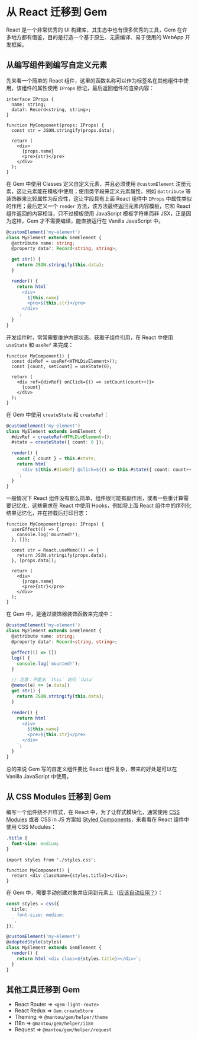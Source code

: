 # 从 React 迁移到 Gem

React 是一个非常优秀的 UI 构建库，其生态中也有很多优秀的工具，Gem 在许多地方都有借鉴，目的是打造一个基于原生、无需编译、易于使用的 WebApp 开发框架。

## 从编写组件到编写自定义元素

先来看一个简单的 React 组件，这里的函数名称可以作为标签名在其他组件中使用，该组件的属性使用 `IProps` 标记，最后返回组件的渲染内容：

```tsx
interface IProps {
  name: string;
  data?: Record<string, string>;
}

function MyComponent(props: IProps) {
  const str = JSON.stringify(props.data);

  return (
    <div>
      {props.name}
      <pre>{str}</pre>
    </div>
  );
}
```

在 Gem 中使用 Classes 定义自定义元素，并且必须使用 `@customElement` 注册元素，这让元素能在模板中使用；使用类字段来定义元素属性，例如 `@attribute` 等装饰器来比较属性为反应性，这让字段具有上面 React 组件中 `IProps` 中属性类似的作用；最后定义一个 `render` 方法，该方法最终返回元素内容模板，它和 React 组件返回的内容相当，只不过模板使用 JavaScript 模板字符串而非 JSX，正是因为这样，Gem 才不需要编译，能直接运行在 Vanilla JavaScript 中。

```ts
@customElement('my-element')
class MyElement extends GemElement {
  @attribute name: string;
  @property data?: Record<string, string>;

  get str() {
    return JSON.stringify(this.data);
  }

  render() {
    return html`
      <div>
        ${this.name}
        <pre>${this.str}</pre>
      </div>
    `;
  }
}
```

开发组件时，常常需要维护内部状态、获取子组件引用，在 React 中使用 `useState` 和 `useRef` 来完成：

```tsx
function MyComponent() {
  const divRef = useRef<HTMLDivElement>();
  const [count, setCount] = useState(0);

  return (
    <div ref={divRef} onClick={() => setCount(count++)}>
      {count}
    </div>
  );
}
```

在 Gem 中使用 `createState` 和 `createRef`：

```ts
@customElement('my-element')
class MyElement extends GemElement {
  #divRef = createRef<HTMLDivElement>();
  #state = createState({ count: 0 });

  render() {
    const { count } = this.#state;
    return html`
      <div ${this.#divRef} @click=${() => this.#state({ count: count++ })}>${count}</div>
    `;
  }
}
```

一般情况下 React 组件没有那么简单，组件很可能有副作用，或者一些重计算需要记忆化，这些需求在 React 中使用 Hooks，例如将上面 React 组件中的序列化结果记忆化，并在挂载后打印日志：

```tsx
function MyComponent(props: IProps) {
  userEffect(() => {
    console.log('mounted!');
  }, []);

  const str = React.useMemo(() => {
    return JSON.stringify(props.data);
  }, [props.data]);

  return (
    <div>
      {props.name}
      <pre>{str}</pre>
    </div>
  );
}
```

在 Gem 中，是通过装饰器装饰函数来完成中：

```ts
@customElement('my-element')
class MyElement extends GemElement {
  @attribute name: string;
  @property data?: Record<string, string>;

  @effect(() => [])
  log() {
    console.log('mounted!');
  }

  // 注意：不能从 `this` 访问 `data`
  @memo((e) => [e.data])
  get str() {
    return JSON.stringify(this.data);
  }

  render() {
    return html`
      <div>
        ${this.name}
        <pre>${this.str}</pre>
      </div>
    `;
  }
}
```

总的来说 Gem 写的自定义组件要比 React 组件复杂，带来的好处是可以在 Vanilla JavaScript 中使用。

## 从 CSS Modules 迁移到 Gem

编写一个组件绕不开样式，在 React 中，为了让样式模块化，通常使用 [CSS Modules](https://github.com/css-modules/css-modules) 或者 CSS in JS 方案如 [Styled Components](https://styled-components.com/)，来看看在 React 组件中使用 CSS Modules：

```css
.title {
  font-size: medium;
}
```

```tsx
import styles from './styles.css';

function MyComponent() {
  return <div className={styles.title}></div>;
}
```

在 Gem 中，需要手动创建对象并应用到元素上（[应该自动应用？](https://github.com/mantou132/gem/issues/141)）：

```ts
const styles = css({
  title: `
    font-size: medium;
  `,
});

@customElement('my-element')
@adoptedStyle(styles)
class MyElement extends GemElement {
  render() {
    return html`<div class=${styles.title}></div>`;
  }
}
```

## 其他工具迁移到 Gem

- React Router => `<gem-light-route>`
- React Redux => `Gem.createStore`
- Theming => `@mantou/gem/helper/theme`
- I18n => `@mantou/gem/helper/i18n`
- Request => `@mantou/gem/helper/request`
